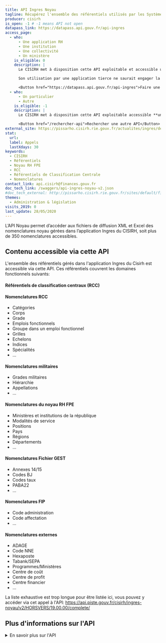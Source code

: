 ```yaml
---
title: API Ingres Noyau
tagline: Récupérez l'ensemble des référentiels utilisés par les Systèmes d'Informations des Ressources Humaines de la Fonction Publique d'Etat
producer: cisirh
is_open: -1 # -1 means API not open
datapass_link: https://datapass.api.gouv.fr/api-ingres
access_page: 
  - who:
      - Une application RH
      - Une institution
      - Une collectivité
      - Un ministère
    is_eligible: 0
    description: |
      Le CISIRH met à disposition cette API exploitable et accessible uniquement via le Réseau Interministériel de l'Etat (RIE).

      Son utilisation par une application tierce ne saurait engager la responsabilité du CISIRH, par exemple, en termes de disponibilité.

      <Button href="https://datapass.api.gouv.fr/api-ingres">Faire une demande d'accès</Button>
  - who:
      - Un particulier
      - Autre
    is_eligible: -1
    description: |
      Le CISIRH met à disposition cette API exploitable accessible **uniquement par les ministères ou institutions ayant accès au Réseau Interministériel de l'Etat (RIE).

      <Button href="/rechercher-api">Rechercher une autre API</Button>
external_site: https://pissarho.cisirh.rie.gouv.fr/actualites/ingres/deploiement-de-deux-api-sur-lapplication-ingres
stat:
  url:
  label: Appels
  lastXdays: 30
keywords:
  - CISIRH
  - Référentiels
  - Noyau RH FPE
  - RCC
  - Référentiels de Classification Centrale
  - Nomenclatures
contact_link: api.cisirh@finances.gouv.fr
doc_tech_link: /swaggers/api-ingres-noyau-v2.json
#doc_tech_external: http://pissarho.cisirh.rie.gouv.fr/sites/default/files/2019-10/INGRES-PIL-API%20Diffusions%20Ingres_%20%280_2%29_0.pptx
themes:
  - Administration & législation
visits_2019: 0
last_update: 28/05/2020
---
```


L’API Noyau permet d’accéder aux fichiers de diffusion XML et Excel des nomenclatures noyau gérées dans l’application Ingres du CISIRH, soit plus de 350 nomenclatures accessibles.

## Contenu accessible via cette API

L'ensemble des référentiels gérés dans l'application Ingres du Cisirh est accessible via cette API.
Ces référentiels couvrent les domaines fonctionnels suivants:

#### Référentiels de classification centraux (RCC)

#### Nomenclatures RCC

* Catégories
* Corps
* Grade
* Emplois fonctionnels
* Groupe dans un emploi fonctionnel
* Grilles
* Echelons
* Indices
* Spécialités
* ...

#### Nomenclatures militaires

* Grades militaires
* Hiérarchie
* Appellations
* ...

#### Nomenclatures du noyau RH FPE

* Ministères et institutions de la république
* Modalités de service
* Positions
* Pays
* Régions
* Départements
* ...

#### Nomenclatures Fichier GEST

* Annexes 14/15
* Codes BJ
* Codes taux
* PABA22
* ...

#### Nomenclatures FIP

* Code administration
* Code affectation
* ...

#### Nomenclatures externes

* ADAGE
* Code NNE
* Hexaposte
* Tabank/SEPA
* Programmes/Ministères
* Centre de coût
* Centre de profit
* Centre financier
* ...

La liste exhaustive est trop longue pour être listée ici, vous pouvez y accéder via cet appel à l'API:
<https://api.piste.gouv.fr/cisirh/ingres-noyau/v2/HORSVERS/19.00.00/complete/>

## Plus d'informations sur l'API

<details>
<summary>En savoir plus sur l'API</summary>

### Conditions Générales d'Utilisation

Le CISIRH met à disposition cette API exploitable accessible uniquement par les ministères ou institutions ayant accès au Réseau Interministériel de l'Etat (RIE).
Son utilisation par une application tierce ne saurait engager la responsabilité du CISIRH, par exemple, en termes de disponibilité.

### Limitations actuelles

Le format de restitution des données est celui défini par le noyau RH FPE. Il s'agit de fichiers XML et de leur équivalent au format Excel.
Une conversion JSON du XML est également proposée, à titre expérimental.
Cette API permet de récupérer automatiquement les fichiers à l'identique de ce qu'ils sont produits et mis à disposition sur le portail PissaRHo (open RH FPE).
Cette API ne permet pas la récupération unitaire d'un code est de ses attributs et peut par conséquent ne pas être adaptée à une API entre appliclations mais tout dépend du besoin.
Pour cet usage, une autre API ("API Ingres Nomenclatures") permet une restitution au format JSON avec des temps de réponse bien meilleurs.

### Evolutions possibles

Certaines évolutions ont été demandées par nos partenaires et devraient être disponibles courant 2020.
Par exemple, il sera possible d'obtenir directement la version la plus récente et dans le format noyau le plus récent.
Nous vous proposons donc de nous faire part de vos besoins afin de les étudier et de faire évoluer l’API de façon à ce qu’elle réponde au mieux à vos attentes.

### Principe d'utilisation et exemples

L'utilisation de cette API nécessite d'être familiarisé avec le jargon "Noyau".
Pour récupérer une nomenclature, il faut:

* VERSION NOYAU: les fichiers sont publiés mensuellement de façon officielle pour une version noyau donnée. Par exemple, la versin "21.00.04" diffusée en Novembre 2021 est la 4ème version publiée depuis la version structurante 21.00.00 publiée en Juillet 2021).
Si cette version n'est pas connue, l'API permet de les listes toutes: <https://api.piste.gouv.fr/cisirh/ingres-noyau/v2/>
Le plus grand nombre correspond à la version la plus récente disponible.
Si ce que vous recherchez est un contenu le plus "récent possible" possible, alors choisir la version "HORSVERS" qui correspond à des fichiers produits la veille au soir. Il y a toutefois un écart possible pour les nomenclatures RCC car certaines modifications incluses dans ce fichier pourraient ne pas être validées par la DGAFP.
* FORMAT NOYAU: ce format correspond à la structure XML des fichiers restitués. Chaque version noyau structurante (une par an) porte des évolutions de format, c'est à dire l'ajout, la suppression ou la modification d'attributs (donc de balises XML dans le fichier). Bien qu'il soit recommandé de toujours prendre la version la plus récente, vous pouvez choisir le format qui vous convient, par exemple: la version noyau 21.00.05 avec le format 20.00.00 plutôt que le 21.00.00.
* TYPE DE DIFFUSION: deux choix possibles: "compplete" ou "differentielle" (sans accents!). La version complete restitue tous les codes dans leur dernière version qu'elle qu'elle soit.
Exemple de mode complet : le fichier des GRADES 21.00.05 complet pourra contenir aussi bien les codes grades modifiés en 21.00.05 que ceux qui n'ont pas été modifiés depuis plusieurs versions mais qui sont toujours en vigueur)
Exemple de mode différentiel : le fichier des GRADES 21.00.05 différentiel ne contiendra que les codes grades modifiés en 21.00.05.

#### Liste des référentiels gérés dans Ingres

* <https://api.piste.gouv.fr/cisirh/ingres-noyau/v2/HORSVERS/21.00.00/complete>

#### Liste des version diffusées (et disponibles)

* <https://api.piste.gouv.fr/cisirh/ingres-noyau/v2/>

#### Liste des formats (structure noyau) disponibles pour une version donnée

* <https://api.piste.gouv.fr/cisirh/ingres-noyau/v2/21.00.04>

#### Liste des types de diffusion disponibles pour une version et un format donnés

* <https://api.piste.gouv.fr/cisirh/ingres-noyau/v2/21.00.04/21.00.00>

#### Liste des nomenclatures disponibles pour une version, un format et un type de diffusion donnés

* <https://api.piste.gouv.fr/cisirh/ingres-noyau/v2/21.00.04/21.00.00/complete>

#### Récupération au format XML d’une nomenclature pour une version, un format et un type de diffusion donnés

* <https://api.piste.gouv.fr/cisirh/ingres-noyau/v2/21.00.04/21.00.00/complete/GRADE>
ou
* <https://api.piste.gouv.fr/cisirh/ingres-noyau/v2/21.00.04/21.00.00/complete/GRADE/xml>

#### Récupération au format Excel d’une nomenclature pour une version, un format et un type de diffusion donnés

* <https://api.piste.gouv.fr/cisirh/ingres-noyau/v2/21.00.04/21.00.00/complete/GRADE/xls>

#### Récupération au format JSON d’une nomenclature pour une version, un format et un type de diffusion donnés

* <https://api.piste.gouv.fr/cisirh/ingres-noyau/v2/21.00.04/21.00.00/complete/GRADE/json>

</details>

